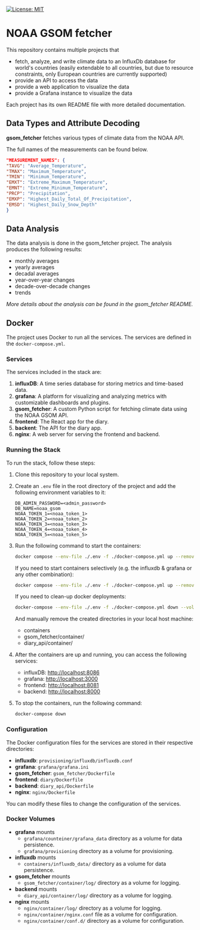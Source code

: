 [![License: MIT](https://img.shields.io/badge/License-MIT-yellow.svg)](https://github.com/dean-dalianis/dataVisualisation/blob/master/LICENSE)
# NOAA GSOM fetcher

This repository contains multiple projects that

- fetch, analyze, and write climate data to an InfluxDb database for world's countries (easily extendable to all
  countries, but due to resource constraints, only European countries are currently supported)
- provide an API to access the data
- provide a web application to visualize the data
- provide a Grafana instance to visualize the data

Each project has its own README file with more detailed documentation.

## Data Types and Attribute Decoding

**gsom_fetcher** fetches various types of climate data from the NOAA API.

The full names of the measurements can be found below.

```json
"MEASUREMENT_NAMES": {
"TAVG": "Average_Temperature",
"TMAX": "Maximum_Temperature",
"TMIN": "Minimum_Temperature",
"EMXT": "Extreme_Maximum_Temperature",
"EMNT": "Extreme_Minimum_Temperature",
"PRCP": "Precipitation",
"EMXP": "Highest_Daily_Total_Of_Precipitation",
"EMSD": "Highest_Daily_Snow_Depth"
}
```

## Data Analysis

The data analysis is done in the gsom_fetcher project. The analysis produces the following results:

- monthly averages
- yearly averages
- decadal averages
- year-over-year changes
- decade-over-decade changes
- trends

*More details about the analysis can be found in the gsom_fetcher README.*

## Docker

The project uses Docker to run all the services. The services are defined in the `docker-compose.yml`.

### Services

The services included in the stack are:

1. **influxDB**: A time series database for storing metrics and time-based data.
2. **grafana**: A platform for visualizing and analyzing metrics with customizable dashboards and plugins.
3. **gsom_fetcher**: A custom Python script for fetching climate data using the NOAA GSOM API.
4. **frontend**: The React app for the diary.
5. **backent**: The API for the diary app.
6. **nginx**: A web server for serving the frontend and backend.

### Running the Stack

To run the stack, follow these steps:

1. Clone this repository to your local system.

2. Create an `.env` file in the root directory of the project and add the following environment variables to it:

    ```
    DB_ADMIN_PASSWORD=<admin_password>
    DB_NAME=noaa_gsom
    NOAA_TOKEN_1=<noaa_token_1>
    NOAA_TOKEN_2=<noaa_token_2>
    NOAA_TOKEN_3=<noaa_token_3>
    NOAA_TOKEN_4=<noaa_token_4>
    NOAA_TOKEN_5=<noaa_token_5>
    ```

3. Run the following command to start the containers:

    ```bash
    docker compose --env-file ./.env -f ./docker-compose.yml up --remove-orphans --build
    ```

   If you need to start containers selectively (e.g. the influxdb & grafana or any other combination):
   ```bash
   docker compose --env-file ./.env -f ./docker-compose.yml up --remove-orphans --build influxdb grafana
    ```

   If you need to clean-up docker deployments:

    ```bash
    docker-compose --env-file ./.env -f ./docker-compose.yml down --volumes --remove-orphans
    ```

   And manually remove the created directories in your local host machine:
    - containers
    - gsom_fetcher/container/
    - diary_api/container/

4. After the containers are up and running, you can access the following services:

    - influxDB: [http://localhost:8086](http://localhost:8086)
    - grafana: [http://localhost:3000](http://localhost:3000)
    - frontend: [http://localhost:8081](http://localhost:8081)
    - backend: [http://localhost:8000](http://localhost:8000)

5. To stop the containers, run the following command:

    ```bash
    docker-compose down
    ```

### Configuration

The Docker configuration files for the services are stored in their respective directories:

- **influxdb**: `provisioning/influxdb/influxdb.conf`
- **grafana**: `grafana/grafana.ini`
- **gsom_fetcher**: `gsom_fetcher/Dockerfile`
- **frontend**: `diary/Dockerfile`
- **backend**: `diary_api/Dockerfile`
- **nginx**: `nginx/Dockerfile`

You can modify these files to change the configuration of the services.

### Docker Volumes

- **grafana** mounts
    - `grafana/counteiner/grafana_data` directory as a volume for data persistence.
    - `grafana/provisioning` directory as a volume for provisioning.
- **influxdb** mounts
    - `containers/influxdb_data/` directory as a volume for data persistence.
- **gsom_fetcher** mounts
    - `gsom_fetcher/container/log/` directory as a volume for logging.
- **backend** mounts
    - `diary_api/container/log/` directory as a volume for logging.
- **nginx** mounts
    - `nginx/container/log/` directory as a volume for logging.
    - `nginx/container/nginx.conf` file as a volume for configuration.
    - `nginx/container/conf.d/` directory as a volume for configuration.
